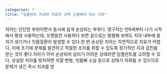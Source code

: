 ```yaml
---
categories: f
title: "임플란트 치과와 의료진 선택 신중해야 하는 이유"
---
```

치아는 단단한 부위이면서 동시에 쉽게 손상되는 부위다. 영구치는 만6세부터 나기 시작해서 평생 사용하는데, 오랫동안 사용하다 보면 겉으로는 멀쩡해 보여도 치아 내부에 충치가 생기거나 잇몸질환이 발생할 수 있다.한 번 손상된 치아는 자연적으로 치유가 어렵다. 이에 조기에 문제를 발견하고 적절한 조치를 취할 수 있도록 정기적인 치과 검진을 받는 것이 좋다.치아가 이미 손상되어 살리기 어려운 상태라면 임플란트를 고려할 수 있다. 상실된 치아를 방치하면 치열 변형, 잇몸뼈 소실 등으로 상태가 악화될 수 있으므로 문제가 생긴 즉시 치과를 방
